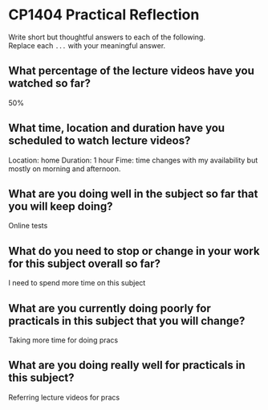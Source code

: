 # CP1404 Practical Reflection

Write short but thoughtful answers to each of the following.  
Replace each `...` with your meaningful answer.

## What percentage of the lecture videos have you watched so far?

50%

## What time, location and duration have you scheduled to watch lecture videos?

Location: home
Duration: 1 hour
Fime: time changes with my availability but mostly on morning and afternoon.

## What are you doing well in the subject so far that you will keep doing?

Online tests

## What do you need to stop or change in your work for this subject overall so far?

I need to spend more time on this subject

## What are you currently doing poorly for practicals in this subject that you will change?

Taking more time for doing pracs

## What are you doing really well for practicals in this subject?

Referring lecture videos for pracs
